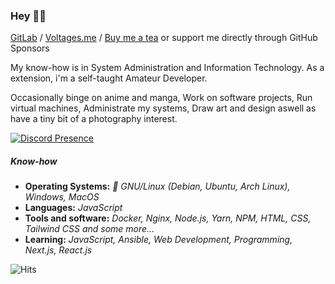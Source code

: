 ### Hey 👋🏻

[GitLab](https://gitlab.com/v4ltages) / [Voltages.me](https://voltages.me) / [Buy me a tea](https://ko-fi.com/voltages) or support me directly through GitHub Sponsors

My know-how is in System Administration and Information Technology. As a extension, i'm a self-taught Amateur Developer.

Occasionally binge on anime and manga, Work on software projects, Run virtual machines, Administrate my systems, Draw art and design aswell as have a tiny bit of a photography interest.

[![Discord Presence](https://lanyard-profile-readme.vercel.app/api/218972931701735424)](https://discord.com/users/218972931701735424)

##### Know-how
- **Operating Systems:** *🐧 GNU/Linux (Debian, Ubuntu, Arch Linux), Windows, MacOS*
- **Languages:** *JavaScript*
- **Tools and software:** *Docker, Nginx, Node.js, Yarn, NPM, HTML, CSS, Tailwind CSS and some more...*
- **Learning:** *JavaScript, Ansible, Web Development, Programming, Next.js, React.js*

![Hits](https://hits.link/hits?url=https%3A%2F%2Fgithub.com%2Fv4ltages&label=visits&bgRight=ddb6f2)
<!--
**v4ltages/v4ltages** is a ✨ _special_ ✨ repository because its `README.md` (this file) appears on your GitHub profile.

Here are some ideas to get you started:

- 🔭 I’m currently working on ...
- 🌱 I’m currently learning ...
- 👯 I’m looking to collaborate on ...
- 🤔 I’m looking for help with ...
- 💬 Ask me about ...
- 📫 How to reach me: ...
- 😄 Pronouns: ...
- ⚡ Fun fact: ...
-->

